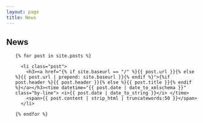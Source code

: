 ```yaml
---
layout: page
title: News
---
```


## News

<!-- Posts -->
<ul id="posts">

	{% for post in site.posts %}

	  <li class="post">
	  	<h3><a href="{% if site.baseurl == "/" %}{{ post.url }}{% else %}{{ post.url | prepend: site.baseurl }}{% endif %}">{%if post.header %}{{ post.header }}{% else %}{{ post.title }}{% endif %}</a></h3><time datetime="{{ post.date | date_to_xmlschema }}" class="by-line"> <i>{{ post.date | date_to_string }}</i> </time>
	  	<span>{{ post.content | strip_html | truncatewords:50 }}</span>
	  </li>

    {% endfor %}

</ul>

